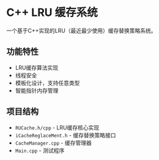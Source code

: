 # C++ LRU 缓存系统
一个基于C++实现的LRU（最近最少使用）缓存替换策略系统。
## 功能特性
- LRU缓存算法实现
- 线程安全
- 模板化设计，支持任意类型
- 智能指针内存管理
## 项目结构
- `RUCache.h/cpp` - LRU缓存核心实现
- `iCacheReglaceMent.h` - 缓存替换策略接口
- `CacheManager.cpp` - 缓存管理器
- `Main.cpp` - 测试程序

